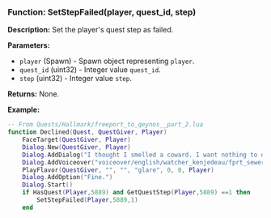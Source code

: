### Function: SetStepFailed(player, quest_id, step)

**Description:**
Set the player's quest step as failed.

**Parameters:**
- `player` (Spawn) - Spawn object representing `player`.
- `quest_id` (uint32) - Integer value `quest_id`.
- `step` (uint32) - Integer value `step`.

**Returns:** None.

**Example:**

```lua
-- From Quests/Hallmark/freeport_to_qeynos__part_2.lua
function Declined(Quest, QuestGiver, Player)
    FaceTarget(QuestGiver, Player)
	Dialog.New(QuestGiver, Player)   
 	Dialog.AddDialog("I thought I smelled a coward. I want nothing to do with you until you come to your senses.")
	Dialog.AddVoiceover("voiceover/english/watcher_kenjedeau/fprt_sewer02/watcher_kenjedeau005.mp3", 1178065540, 4141402431)
    PlayFlavor(QuestGiver, "", "", "glare", 0, 0, Player)
    Dialog.AddOption("Fine.")	
	Dialog.Start()
	if HasQuest(Player,5889) and GetQuestStep(Player,5889) ==1 then
	    SetStepFailed(Player,5889,1)
	end
```
